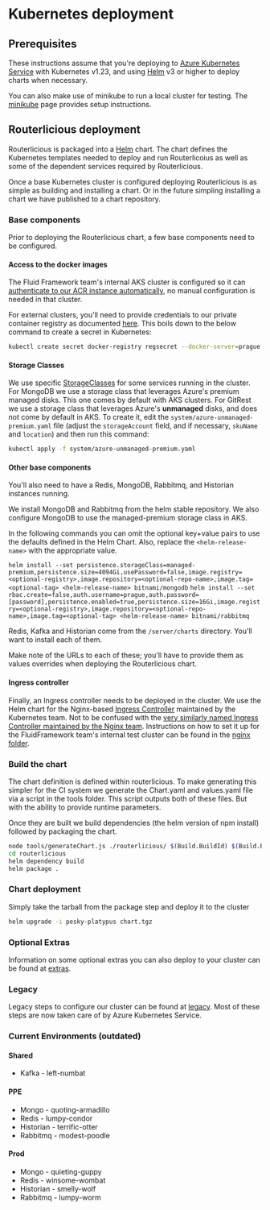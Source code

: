 # Kubernetes deployment

## Prerequisites

These instructions assume that you're deploying to [Azure Kubernetes Service](https://azure.microsoft.com/en-us/services/kubernetes-service/)
with Kubernetes v1.23, and using [Helm](https://helm.sh/) v3 or higher to deploy charts when necessary.

You can also make use of minikube to run a local cluster for testing. The [minikube](minikube.md) page provides setup
instructions.

## Routerlicious deployment

Routerlicious is packaged into a [Helm](https://helm.sh) chart. The chart defines the Kubernetes templates needed
to deploy and run Routerlicoius as well as some of the dependent services required by Routerlicious.

Once a base Kubernetes cluster is configured deploying Routerlicious is as simple as building and installing a
chart. Or in the future simpling installing a chart we have published to a chart repository.

### Base components

Prior to deploying the Routerlicious chart, a few base components need to be configured.

#### Access to the docker images

The Fluid Framework team's internal AKS cluster is configured so it can [authenticate to our ACR instance automatically](https://docs.microsoft.com/en-us/azure/aks/cluster-container-registry-integration?tabs=azure-cli),
no manual configuration is needed in that cluster.

For external clusters, you'll need to provide credentials to our private container registry as
documented [here](https://kubernetes.io/docs/tasks/configure-pod-container/pull-image-private-registry/). This boils
down to the below command to create a secret in Kubernetes:

```bash
kubectl create secret docker-registry regsecret --docker-server=prague.azurecr.io --docker-username=prague --docker-password=/vM3i=D+K4+vj+pgha=cg=55OQLDWj3w --docker-email=kurtb@microsoft.com
```

#### Storage Classes

We use specific [StorageClasses](https://kubernetes.io/docs/concepts/storage/storage-classes/) for some services running in the cluster. For MongoDB we use a storage class
that leverages Azure's premium managed disks. This one comes by default with AKS clusters. For GitRest we use a storage class that leverages Azure's **unmanaged**
disks, and does not come by default in AKS. To create it, edit the `system/azure-unmanaged-premium.yaml`
file (adjust the `storageAccount` field, and if necessary, `skuName` and `location`) and then run this command:

```bash
kubectl apply -f system/azure-unmanaged-premium.yaml
```

#### Other base components

You'll also need to have a Redis, MongoDB, Rabbitmq, and Historian instances running.

We install MongoDB and Rabbitmq from the helm stable repository. We also configure MongoDB to use the managed-premium storage class in AKS.

In the following commands you can omit the optional key+value pairs to use the defaults defined in the Helm Chart. Also, replace the `<helm-release-name>` with the appropriate value.

`helm install --set persistence.storageClass=managed-premium,persistence.size=4094Gi,usePassword=false,image.registry=<optional-registry>,image.repository=<optional-repo-name>,image.tag=<optional-tag> <helm-release-name> bitnami/mongodb`
`helm install --set rbac.create=false,auth.username=prague,auth.password=[password],persistence.enabled=true,persistence.size=16Gi,image.registry=<optional-registry>,image.repository=<optional-repo-name>,image.tag=<optional-tag> <helm-release-name> bitnami/rabbitmq`

Redis, Kafka and Historian come from the `/server/charts` directory. You'll want to install each of them.

Make note of the URLs to each of these; you'll have to provide them as values overrides when deploying the Routerlicious
chart.

#### Ingress controller

Finally, an Ingress controller needs to be deployed in the cluster. We use the Helm chart for the Nginx-based
[Ingress Controller](https://github.com/kubernetes/ingress-nginx) maintained by the Kubernetes team. Not to be confused
with the [very similarly named Ingress Controller maintained by the Nginx team](https://docs.nginx.com/nginx-ingress-controller/).
Instructions on how to set it up for the FluidFramework team's internal test cluster can be found in the [nginx folder](./nginx/).

### Build the chart

The chart definition is defined within routerlicious. To make generating this simpler for the CI system we
generate the Chart.yaml and values.yaml file via a script in the tools folder. This script outputs both of
these files. But with the ability to provide runtime parameters.

Once they are built we build dependencies (the helm version of npm install) followed by packaging the chart.

```bash
node tools/generateChart.js ./routerlicious/ $(Build.BuildId) $(Build.BuildId)
cd routerlicious
helm dependency build
helm package .
```

### Chart deployment

Simply take the tarball from the package step and deploy it to the cluster

```bash
helm upgrade -i pesky-platypus chart.tgz
```

### Optional Extras

Information on some optional extras you can also deploy to your cluster can be found at [extras](extras.md).

### Legacy

Legacy steps to configure our cluster can be found at [legacy](legacy.md). Most of these steps are now taken
care of by Azure Kubernetes Service.

### Current Environments (outdated)

#### Shared

- Kafka - left-numbat

#### PPE

- Mongo - quoting-armadillo
- Redis - lumpy-condor
- Historian - terrific-otter
- Rabbitmq - modest-poodle

#### Prod

- Mongo - quieting-guppy
- Redis - winsome-wombat
- Historian - smelly-wolf
- Rabbitmq - lumpy-worm
